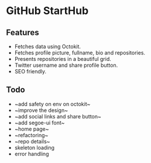 # GitHub StartHub

## Features

- Fetches data using Octokit.
- Fetches profile picture, fullname, bio and repositories.
- Presents repositories in a beautiful grid.
- Twitter username and share profile button.
- SEO friendly.

## Todo

- ~add safety on env on octokit~
- ~improve the design~
- ~add social links and share button~
- ~add segoe-ui font~
- ~home page~
- ~refactoring~
- ~repo details~
- skeleton loading
- error handling
